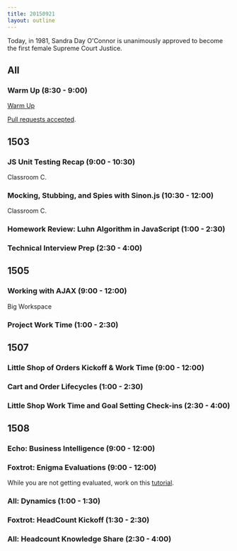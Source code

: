 ```yaml
---
title: 20150921
layout: outline
---
```


Today, in 1981, Sandra Day O'Connor is unanimously approved to become the first female Supreme Court Justice.

## All

### Warm Up (8:30 - 9:00)

[Warm Up](https://thewarmup.herokuapp.com)

[Pull requests accepted](https://github.com/mikedao/the-warm-up).

## 1503

### JS Unit Testing Recap (9:00 - 10:30)

Classroom C.

### Mocking, Stubbing, and Spies with Sinon.js (10:30 - 12:00)

Classroom C.

### Homework Review: Luhn Algorithm in JavaScript (1:00 - 2:30)

### Technical Interview Prep (2:30 - 4:00)


## 1505

### Working with AJAX (9:00 - 12:00)

Big Workspace

### Project Work Time (1:00 - 2:30)


## 1507

### Little Shop of Orders Kickoff & Work Time (9:00 - 12:00)

### Cart and Order Lifecycles (1:00 - 2:30)
 
### Little Shop Work Time and Goal Setting Check-ins (2:30 - 4:00)


## 1508

### Echo: Business Intelligence (9:00 - 12:00)

### Foxtrot: Enigma Evaluations (9:00 - 12:00)

While you are not getting evaluated, work on this [tutorial](http://tutorials.jumpstartlab.com/projects/eventmanager.html).

### All: Dynamics (1:00 - 1:30)

### Foxtrot: HeadCount Kickoff (1:30 - 2:30)

### All: Headcount Knowledge Share (2:30 - 4:00)